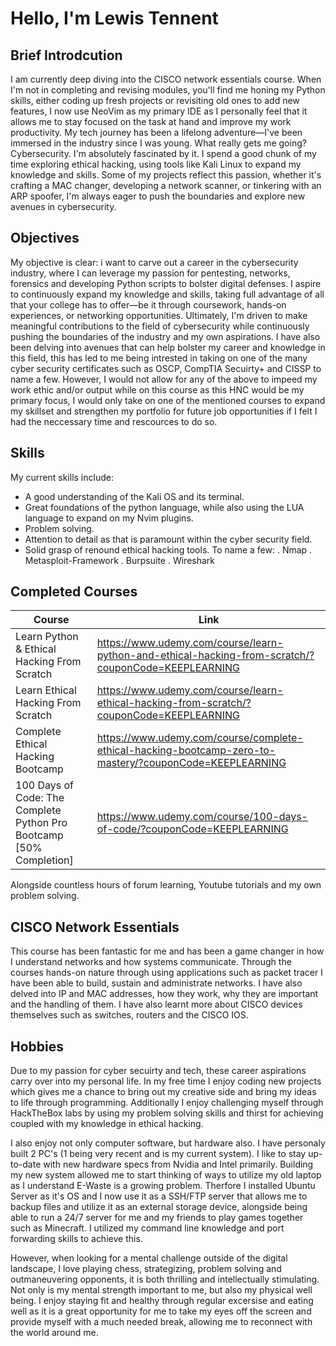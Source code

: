 # Hello, I'm Lewis Tennent

## Brief Introdcution
I am currently deep diving into the CISCO network essentials course. When I'm not in completing and revising modules, you'll find me honing my Python skills, either coding up fresh projects or revisiting old ones to add new features, I now use NeoVim as my primary IDE as I personally feel that it allows me to stay focused on the task at hand and improve my work productivity. My tech journey has been a lifelong adventure—I've been immersed in the industry since I was young.
What really gets me going? Cybersecurity. I'm absolutely fascinated by it. I spend a good chunk of my time exploring ethical hacking, using tools like Kali Linux to expand my knowledge and skills. Some of my projects reflect this passion, whether it's crafting a MAC changer, developing a network scanner, or tinkering with an ARP spoofer, I'm always eager to push the boundaries and explore new avenues in cybersecurity.

## Objectives
My objective is clear: i want to carve out a career in the cybersecurity industry, where I can leverage my passion for pentesting, networks, forensics and developing Python scripts to bolster digital defenses. I aspire to continuously expand my knowledge and skills, taking full advantage of all that your college has to offer—be it through coursework, hands-on experiences, or networking opportunities. Ultimately, I'm driven to make meaningful contributions to the field of cybersecurity while continuously pushing the boundaries of the industry and my own aspirations. I have also been delving into avenues that can help bolster my career and knowledge in this field, this has led to me being intrested in taking on one of the many cyber security certificates such as OSCP, CompTIA Secuirty+ and CISSP to name a few. However, I would not allow for any of the above to impeed my work ethic and/or output while on this course as this HNC would be my primary focus, I would only take on one of the mentioned courses to expand my skillset and strengthen my portfolio for future job opportunities if I felt I had the neccessary time and rescources to do so.

## Skills
My current skills include:
- A good understanding of the Kali OS and its terminal.
- Great foundations of the python language, while also using the LUA language to expand on my Nvim plugins.
- Problem solving.
- Attention to detail as that is paramount within the cyber security field.
- Solid grasp of renound ethical hacking tools. To name a few:
. Nmap         . Metasploit-Framework
. Burpsuite    . Wireshark

## Completed Courses
| Course                                        | Link                       |
|-----------------------------------------------|----------------------------|
| Learn Python & Ethical Hacking From Scratch   | https://www.udemy.com/course/learn-python-and-ethical-hacking-from-scratch/?couponCode=KEEPLEARNING
| Learn Ethical Hacking From Scratch            | https://www.udemy.com/course/learn-ethical-hacking-from-scratch/?couponCode=KEEPLEARNING
| Complete Ethical Hacking Bootcamp             | https://www.udemy.com/course/complete-ethical-hacking-bootcamp-zero-to-mastery/?couponCode=KEEPLEARNING
| 100 Days of Code: The Complete Python Pro Bootcamp [50% Completion]      | https://www.udemy.com/course/100-days-of-code/?couponCode=KEEPLEARNING

Alongside countless hours of forum learning, Youtube tutorials and my own problem solving.

## CISCO Network Essentials
This course has been fantastic for me and has been a game changer in how I understand networks and how systems communicate. Through the courses hands-on nature through using applications such as packet tracer I have been able to build, sustain and administrate networks. I have also delved into IP and MAC addresses, how they work, why they are important and the handling of them. I have also learnt more about CISCO devices themselves such as switches, routers and the CISCO IOS.

## Hobbies
Due to my passion for cyber secuirty and tech, these career aspirations carry over into my personal life. In my free time I enjoy coding new projects which gives me a chance to bring out my creative side and bring
my ideas to life through programming. Additionally I enjoy challenging myself through HackTheBox labs by using my problem solving skills and thirst for achieving coupled with my knowledge in ethical hacking.

I also enjoy not only computer software, but hardware also. I have personaly built 2 PC's (1 being very recent and is my current system). I like to stay up-to-date with new hardware specs from Nvidia and Intel primarily. Building my new system allowed me to start thinking of ways to utilize my old laptop as I understand E-Waste is a growing problem. Therfore I installed Ubuntu Server as it's OS and I now use it as a SSH/FTP server that allows me to backup files and utilize it as an external storage device, alongside being able to run a 24/7 server for me and my friends to play games together such as Minecraft. I utilized my command line knowledge and port forwarding skills to achieve this.

However, when looking for a mental challenge outside of the digital landscape, I love playing chess, strategizing, problem solving and outmaneuvering opponents, it is both thrilling and intellectually stimulating.
Not only is my mental strength important to me, but also my physical well being. I enjoy staying fit and healthy through regular excersise and eating well as it is a great opportunity for me to take my eyes off the screen and provide myself with a much needed break, allowing me to reconnect with the world around me.
